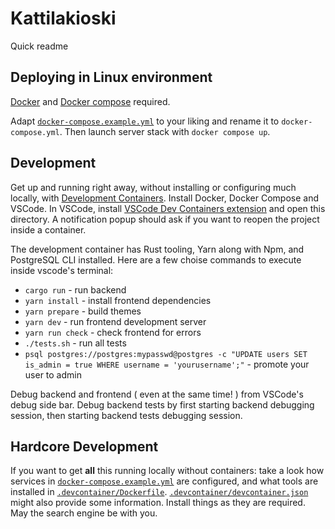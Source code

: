 # Kattilakioski

Quick readme

## Deploying in Linux environment
[Docker](https://www.docker.com/) and [Docker compose](https://docs.docker.com/compose/) required.

Adapt [`docker-compose.example.yml`](docker-compose.example.yml) to your liking and rename it to `docker-compose.yml`. Then launch server stack with `docker compose up`.

## Development

Get up and running right away, without installing or configuring much locally, with [Development Containers](https://containers.dev/). Install Docker, Docker Compose and VSCode. In VSCode, install [VSCode Dev Containers extension](https://marketplace.visualstudio.com/items?itemName=ms-vscode-remote.remote-containers) and open this directory. A notification popup should ask if you want to reopen the project inside a container.

The development container has Rust tooling, Yarn along with Npm, and PostgreSQL CLI installed. Here are a few choise commands to execute inside vscode's terminal:
- `cargo run` - run backend
- `yarn install` - install frontend dependencies
- `yarn prepare` - build themes
- `yarn dev` - run frontend development server
- `yarn run check` - check frontend for errors
- `./tests.sh` - run all tests
- `psql postgres://postgres:mypasswd@postgres -c "UPDATE users SET is_admin = true WHERE username = 'yourusername';"` - promote your user to admin

Debug backend and frontend ( even at the same time! ) from VSCode's debug side bar. Debug backend tests by first starting backend debugging session, then starting backend tests debugging session.

## Hardcore Development

If you want to get **all** this running locally without containers: take a look how services in [`docker-compose.example.yml`](docker-compose.example.yml) are configured, and what tools are installed in [`.devcontainer/Dockerfile`](.devcontainer/Dockerfile). [`.devcontainer/devcontainer.json`](.devcontainer/devcontainer.json) might also provide some information. Install things as they are required. May the search engine be with you.
